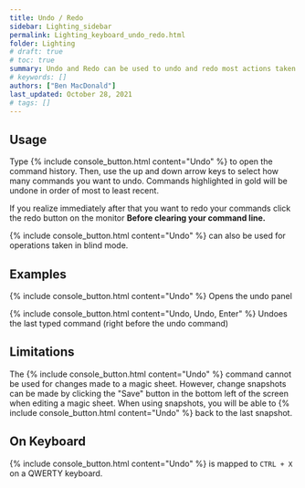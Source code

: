 ```yaml
---
title: Undo / Redo
sidebar: Lighting_sidebar
permalink: Lighting_keyboard_undo_redo.html
folder: Lighting
# draft: true
# toc: true
summary: Undo and Redo can be used to undo and redo most actions taken when using the console. Undo history is cleared on save or power off.
# keywords: []
authors: ["Ben MacDonald"]
last_updated: October 28, 2021
# tags: []
---
```


## Usage
Type {% include console_button.html content="Undo" %} to open the command history. Then, use the up and down arrow keys to select how many commands you want to undo. Commands highlighted in gold will be undone in order of most to least recent.

If you realize immediately after that you want to redo your commands click the redo button on the monitor **Before clearing your command line.**

{% include console_button.html content="Undo" %} can also be used for operations taken in blind mode.
## Examples
{% include console_button.html content="Undo" %}
Opens the undo panel

{% include console_button.html content="Undo, Undo, Enter" %}
Undoes the last typed command (right before the undo command)

## Limitations
The {% include console_button.html content="Undo" %} command cannot be used for changes made to a magic sheet. However, change snapshots can be made by clicking the "Save" button in the bottom left of the screen when editing a magic sheet. When using snapshots, you will be able to {% include console_button.html content="Undo" %} back to the last snapshot.

## On Keyboard
{% include console_button.html content="Undo" %} is mapped to `CTRL + X` on a QWERTY keyboard.